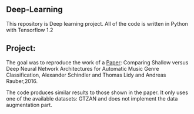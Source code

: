 ## Deep-Learning
This repository is Deep learning project. All of the code is written in Python with Tensorflow 1.2

## Project:
The goal was to reproduce the work of a [Paper](https://www.semanticscholar.org/paper/Comparing-Shallow-versus-Deep-Neural-Network-for-Schindler-Lidy/1c5626c0658e7536d61bcc3c550f635eea5106c0): Comparing Shallow versus Deep Neural Network Architectures for Automatic Music Genre Classification, Alexander Schindler and Thomas Lidy and Andreas Rauber,2016.

The code produces similar results to those shown in the paper. It only uses one of the available datasets: GTZAN and does not implement the data augmentation part.


